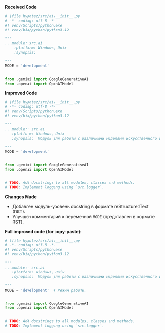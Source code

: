 **Received Code**

```python
# \file hypotez/src/ai/__init__.py
# -*- coding: utf-8 -*-
#! venv/Scripts/python.exe
#! venv/bin/python/python3.12

"""
.. module: src.ai 
	:platform: Windows, Unix
	:synopsis:

"""
MODE = 'development'


from .gemini import GoogleGenerativeAI
from .openai import OpenAIModel
```

**Improved Code**

```python
# \file hypotez/src/ai/__init__.py
# -*- coding: utf-8 -*-
#! venv/Scripts/python.exe
#! venv/bin/python/python3.12

"""
.. module:: src.ai
   :platform: Windows, Unix
   :synopsis:  Модуль для работы с различными моделями искусственного интеллекта.

"""
MODE = 'development'


from .gemini import GoogleGenerativeAI
from .openai import OpenAIModel


# TODO: Add docstrings to all modules, classes and methods.
# TODO: Implement logging using `src.logger`.


```

**Changes Made**

- Добавлен модуль-уровень docstring в формате reStructuredText (RST).
- Улучшен комментарий к переменной `MODE` (представлен в формате RST).


**Full improved code (for copy-paste):**

```python
# \file hypotez/src/ai/__init__.py
# -*- coding: utf-8 -*-
#! venv/Scripts/python.exe
#! venv/bin/python/python3.12

"""
.. module:: src.ai
   :platform: Windows, Unix
   :synopsis:  Модуль для работы с различными моделями искусственного интеллекта.

"""
MODE = 'development'  # Режим работы.


from .gemini import GoogleGenerativeAI
from .openai import OpenAIModel


# TODO: Add docstrings to all modules, classes and methods.
# TODO: Implement logging using `src.logger`.
```
